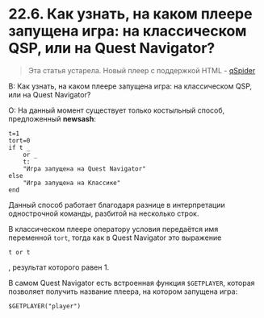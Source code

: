 # 22.6. Как узнать, на каком плеере запущена игра: на классическом QSP, или на Quest Navigator?
<!-- [:faq_22_06] -->

> Эта статья устарела. Новый плеер с поддержкой HTML - [qSpider](https://aleksversus.github.io/howdo_faq/articles/qspider_0004.html)

В: Как узнать, на каком плеере запущена игра: на классическом QSP, или на Quest Navigator?

О:
На данный момент существует только костыльный способ, предложенный **newsash**:

```qsp
t=1
tort=0
if t _
	or _
	t:
	"Игра запущена на Quest Navigator"
else
	"Игра запущена на Классике"
end
```

Данный способ работает благодаря разнице в интерпретации однострочной команды, разбитой на несколько строк.

В классическом плеере оператору условия передаётся имя переменной `tort`, тогда как в Quest Navigator это выражение

```qsp
t or t
```
, результат которого равен 1.

В самом Quest Navigator есть встроенная функция `$GETPLAYER`, которая позволяет получить название плеера, на котором запущена игра:

```qsp
$GETPLAYER("player")
```
